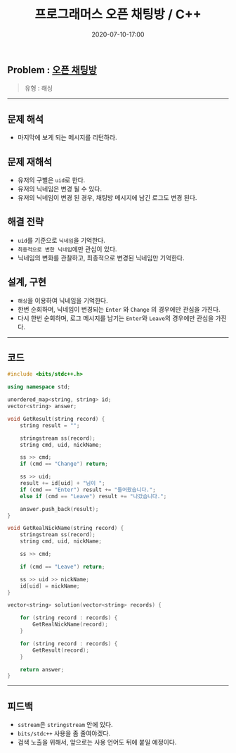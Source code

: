 ﻿---
title: 프로그래머스 오픈 채팅방 / C++
date: 2020-07-10-17:00
categories:
- PS

tags:
- Programmers
- PS
- Problem Solve
- 해싱
- 문자열
- 카카오

---

## Problem : [오픈 채팅방](https://programmers.co.kr/learn/courses/30/lessons/42888)
> 유형 : 해싱

---
 
## 문제 해석
* 마지막에 보게 되는 메시지를 리턴하라.

## 문제 재해석
* 유저의 구별은 `uid`로 한다.
* 유저의 닉네임은 변경 될 수 있다.
* 유저의 닉네임이 변경 된 경우, 채팅방 메시지에 남긴 로그도 변경 된다.

## 해결 전략
* `uid`를 기준으로 `닉네임`을 기억한다.
* `최종적으로 변한 닉네임`에만 관심이 있다.
* 닉네임의 변화를 관찰하고, 최종적으로 변경된 닉네임만 기억한다.

## 설계, 구현
* `해싱`을 이용하여 닉네임을 기억한다.
* 한번 순회하며, 닉네임이 변경되는 `Enter` 와 `Change` 의 경우에만 관심을 가진다.
* 다시 한번 순회하며, 로그 메시지를 남기는 `Enter`와 `Leave`의 경우에만 관심을 가진다.

---

## 코드

```c++
#include <bits/stdc++.h>

using namespace std;

unordered_map<string, string> id;
vector<string> answer;

void GetResult(string record) {
    string result = "";

    stringstream ss(record);
    string cmd, uid, nickName;

    ss >> cmd;
    if (cmd == "Change") return;

    ss >> uid;
    result += id[uid] + "님이 ";
    if (cmd == "Enter") result += "들어왔습니다.";
    else if (cmd == "Leave") result += "나갔습니다.";

    answer.push_back(result);
}

void GetRealNickName(string record) {
    stringstream ss(record);
    string cmd, uid, nickName;

	ss >> cmd;

	if (cmd == "Leave") return;

	ss >> uid >> nickName;
	id[uid] = nickName;
}

vector<string> solution(vector<string> records) {

    for (string record : records) {
        GetRealNickName(record);
    }

    for (string record : records) {
        GetResult(record);
    }

    return answer;
}
```

---

## 피드백
* `sstream`은 `stringstream` 안에 있다.
* `bits/stdc++` 사용을 좀 줄여야겠다.
* 검색 노출을 위해서, 앞으로는 사용 언어도 뒤에 붙일 예정이다.
